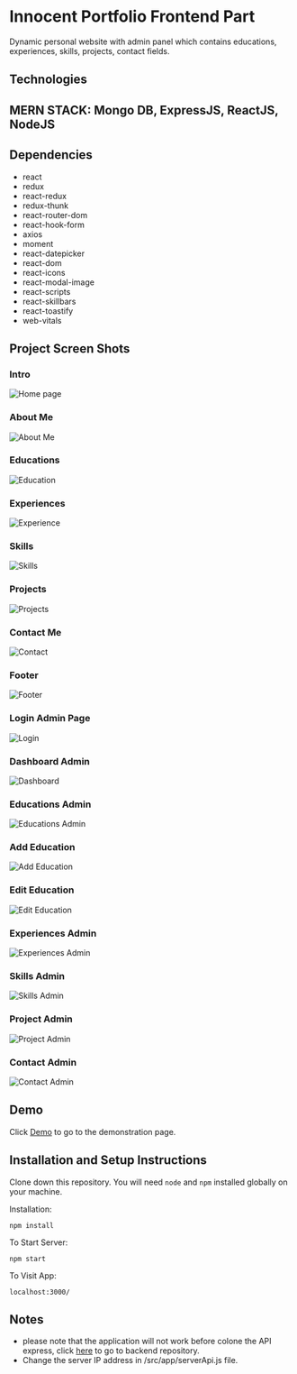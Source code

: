 # Innocent Portfolio Frontend Part

Dynamic personal website with admin panel which contains educations, experiences, skills, projects, contact fields.

## Technologies

## MERN STACK: Mongo DB, ExpressJS, ReactJS, NodeJS

## Dependencies

* react
* redux
* react-redux
* redux-thunk
* react-router-dom
* react-hook-form
* axios
* moment
* react-datepicker
* react-dom
* react-icons
* react-modal-image
* react-scripts
* react-skillbars
* react-toastify
* web-vitals

## Project Screen Shots

### Intro

![Home page](readmeResources/home.PNG)

### About Me

![About Me](readmeResources/aboutme.PNG)

### Educations

![Education](readmeResources/education.PNG)

### Experiences

![Experience](readmeResources/experience.PNG)

### Skills

![Skills](readmeResources/skills.PNG)

### Projects

![Projects](readmeResources/projects.PNG)

### Contact Me

![Contact](readmeResources/contact.PNG)

### Footer

![Footer](readmeResources/footer.PNG)

### Login Admin Page

![Login](readmeResources/adminlogin.PNG)

### Dashboard Admin

![Dashboard](readmeResources/adminDashboard.PNG)

### Educations Admin

![Educations Admin](readmeResources/educationAdmin.PNG)

### Add Education

![Add Education](readmeResources/addEducation.PNG)

### Edit Education

![Edit Education](readmeResources/editEducation.PNG)

### Experiences Admin

![Experiences Admin](readmeResources/experienceAdmin.PNG)

### Skills Admin

![Skills Admin](readmeResources/skillsAdmin.PNG)

### Project Admin

![Project Admin](readmeResources/projectAdmin.PNG)

### Contact Admin

![Contact Admin](readmeResources/contactAdmin.PNG)

## Demo

Click [Demo](https://basry.herokuapp.com/) to go to the demonstration page.

## Installation and Setup Instructions

Clone down this repository. You will need `node` and `npm` installed globally on your machine.

Installation:

`npm install`

To Start Server:

`npm start`

To Visit App:

`localhost:3000/`

## Notes

* please note that the application will not work before colone the API express, click [here](https://github.com/Innocent-Omoding/portfolio-backend) to go to backend repository.
* Change the server IP address in /src/app/serverApi.js  file.
